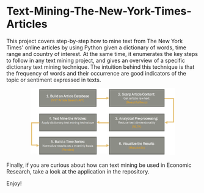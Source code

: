 # Text-Mining-The-New-York-Times-Articles
This project covers step-by-step how to mine text from The New York Times' online articles by using Python given a dictionary of words, time range and country of interest. At the same time, it enumerates the key steps to follow in any text mining project, and gives an overview of a specific dictionary text mining technique. The intuition behind this technique is that the frequency of words and their occurrence are good indicators of the topic or sentiment expressed in texts.


<p align="center">
  <img src = "Algorithm.png" height = "75%" width = "75%">
</p>

Finally, if you are curious about how can text mining be used in Economic Research, take a look at the application in the repository.

Enjoy!

